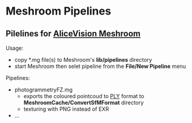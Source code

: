 # Meshroom Pipelines

## Pilelines for [AliceVision Meshroom](https://alicevision.org/#meshroom)

Usage:
- copy *.mg file(s) to Meshroom's **lib/pipelines** directory
- start Meshroom then selet pipeline from the **File/New Pipeline** menu

Pipelines:
 - photogrammetryFZ.mg
   - exports the coloured pointcoud to [PLY](https://en.wikipedia.org/wiki/PLY_(file_format)) format to **MeshroomCache/ConvertSfMFormat** directory
   - texturing with PNG instead of EXR
 - ...
